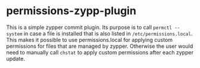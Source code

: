 # permissions-zypp-plugin

This is a simple zypper commit plugin. Its purpose is to call `permctl
--system` in case a file is installed that is also listed in
`/etc/permissions.local`. This makes it possible to use permissions.local for
applying custom permissions for files that are managed by zypper. Otherwise
the user would need to manually call `chstat` to apply custom permissions
after each zypper update.
